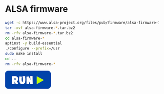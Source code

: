 # ALSA firmware
```bash
wget -c https://www.alsa-project.org/files/pub/firmware/alsa-firmware-1.2.1.tar.bz2 #update-link
tar -xvf alsa-firmware-*.tar.bz2
rm -rfv alsa-firmware-*.tar.bz2
cd alsa-firmware-*
aptinst -y build-essential
./configure --prefix=/usr
sudo make install
cd ..
rm -rfv alsa-firmware-*
```
[![bashrun](../images/bashrun.png)](br:alsa-firmware)